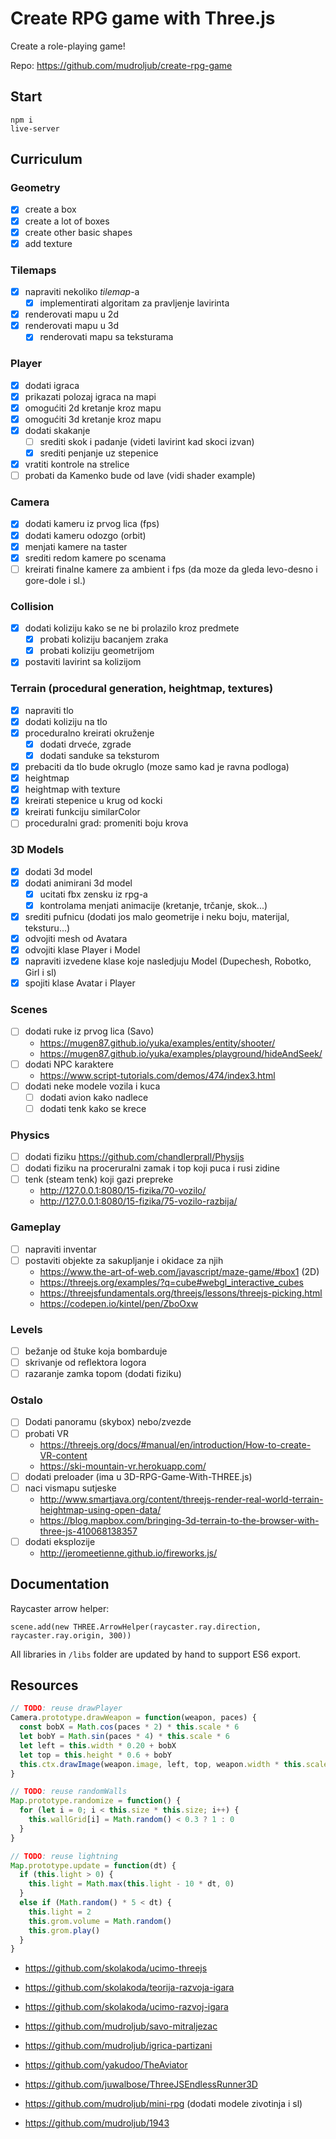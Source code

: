 # Create RPG game with Three.js

Create a role-playing game!

Repo: https://github.com/mudroljub/create-rpg-game

## Start

```
npm i
live-server
```

## Curriculum

<!-- You should know how to [create a scene](https://threejs.org/docs/index.html#manual/en/introduction/Creating-a-scene) in Three.js. We will jump over that very first lesson. -->

### Geometry

- [x] create a box
- [x] create a lot of boxes
- [x] create other basic shapes
- [x] add texture

### Tilemaps

- [x] napraviti nekoliko *tilemap*-a
  - [x] implementirati algoritam za pravljenje lavirinta
- [x] renderovati mapu u 2d
- [x] renderovati mapu u 3d
  - [x] renderovati mapu sa teksturama

### Player

- [x] dodati igraca
- [x] prikazati polozaj igraca na mapi
- [x] omogućiti 2d kretanje kroz mapu
- [x] omogućiti 3d kretanje kroz mapu
- [x] dodati skakanje
  - [ ] srediti skok i padanje (videti lavirint kad skoci izvan)
  - [x] srediti penjanje uz stepenice
- [x] vratiti kontrole na strelice
- [ ] probati da Kamenko bude od lave (vidi shader example)

### Camera

- [x] dodati kameru iz prvog lica (fps)
- [x] dodati kameru odozgo (orbit)
- [x] menjati kamere na taster
- [x] srediti redom kamere po scenama
- [ ] kreirati finalne kamere za ambient i fps (da moze da gleda levo-desno i gore-dole i sl.)

### Collision

- [x] dodati koliziju kako se ne bi prolazilo kroz predmete
  - [x] probati koliziju bacanjem zraka
  - [x] probati koliziju geometrijom
- [x] postaviti lavirint sa kolizijom

### Terrain (procedural generation, heightmap, textures)

- [x] napraviti tlo
- [x] dodati koliziju na tlo
- [x] proceduralno kreirati okruženje
  - [x] dodati drveće, zgrade
  - [x] dodati sanduke sa teksturom
- [x] prebaciti da tlo bude okruglo (moze samo kad je ravna podloga)
- [x] heightmap
- [x] heightmap with texture
- [x] kreirati stepenice u krug od kocki
- [x] kreirati funkciju similarColor
- [ ] proceduralni grad: promeniti boju krova

### 3D Models

- [x] dodati 3d model
- [x] dodati animirani 3d model
  - [x] ucitati fbx zensku iz rpg-a
  - [x] kontrolama menjati animacije (kretanje, trčanje, skok...)
- [x] srediti pufnicu (dodati jos malo geometrije i neku boju, materijal, teksturu...)
- [x] odvojiti mesh od Avatara
- [x] odvojiti klase Player i Model
- [x] napraviti izvedene klase koje nasledjuju Model (Dupechesh, Robotko, Girl i sl)
- [x] spojiti klase Avatar i Player

### Scenes

- [ ] dodati ruke iz prvog lica (Savo)
  - https://mugen87.github.io/yuka/examples/entity/shooter/
  - https://mugen87.github.io/yuka/examples/playground/hideAndSeek/
- [ ] dodati NPC karaktere
  - https://www.script-tutorials.com/demos/474/index3.html
- [ ] dodati neke modele vozila i kuca
  - [ ] dodati avion kako nadlece
  - [ ] dodati tenk kako se krece

### Physics

- [ ] dodati fiziku https://github.com/chandlerprall/Physijs
- [ ] dodati fiziku na proceruralni zamak i top koji puca i rusi zidine
- [ ] tenk (steam tenk) koji gazi prepreke
  - http://127.0.0.1:8080/15-fizika/70-vozilo/
  - http://127.0.0.1:8080/15-fizika/75-vozilo-razbija/

### Gameplay

- [ ] napraviti inventar
- [ ] postaviti objekte za sakupljanje i okidace za njih
  - https://www.the-art-of-web.com/javascript/maze-game/#box1 (2D)
  - https://threejs.org/examples/?q=cube#webgl_interactive_cubes
  - https://threejsfundamentals.org/threejs/lessons/threejs-picking.html
  - https://codepen.io/kintel/pen/ZboOxw

### Levels

- [ ] bežanje od štuke koja bombarduje
- [ ] skrivanje od reflektora logora
- [ ] razaranje zamka topom (dodati fiziku)

### Ostalo

- [ ] Dodati panoramu (skybox) nebo/zvezde
- [ ] probati VR
  - https://threejs.org/docs/#manual/en/introduction/How-to-create-VR-content
  - https://ski-mountain-vr.herokuapp.com/
- [ ] dodati preloader (ima u 3D-RPG-Game-With-THREE.js)
- [ ] naci vismapu sutjeske
  - http://www.smartjava.org/content/threejs-render-real-world-terrain-heightmap-using-open-data/
  - https://blog.mapbox.com/bringing-3d-terrain-to-the-browser-with-three-js-410068138357
- [ ] dodati eksplozije
    - http://jeromeetienne.github.io/fireworks.js/

## Documentation

Raycaster arrow helper:

```
scene.add(new THREE.ArrowHelper(raycaster.ray.direction, raycaster.ray.origin, 300))
```

All libraries in `/libs` folder are updated by hand to support ES6 export.

## Resources

```js
// TODO: reuse drawPlayer
Camera.prototype.drawWeapon = function(weapon, paces) {
  const bobX = Math.cos(paces * 2) * this.scale * 6
  let bobY = Math.sin(paces * 4) * this.scale * 6
  let left = this.width * 0.20 + bobX
  let top = this.height * 0.6 + bobY
  this.ctx.drawImage(weapon.image, left, top, weapon.width * this.scale, weapon.height * this.scale)
}

// TODO: reuse randomWalls
Map.prototype.randomize = function() {
  for (let i = 0; i < this.size * this.size; i++) {
    this.wallGrid[i] = Math.random() < 0.3 ? 1 : 0
  }
}

// TODO: reuse lightning
Map.prototype.update = function(dt) {
  if (this.light > 0) {
    this.light = Math.max(this.light - 10 * dt, 0)
  }
  else if (Math.random() * 5 < dt) {
    this.light = 2
    this.grom.volume = Math.random()
    this.grom.play()
  }
}
```

- https://github.com/skolakoda/ucimo-threejs
- https://github.com/skolakoda/teorija-razvoja-igara
- https://github.com/skolakoda/ucimo-razvoj-igara

- https://github.com/mudroljub/savo-mitraljezac
- https://github.com/mudroljub/igrica-partizani
- https://github.com/yakudoo/TheAviator
- https://github.com/juwalbose/ThreeJSEndlessRunner3D
- https://github.com/mudroljub/mini-rpg (dodati modele zivotinja i sl)
- https://github.com/mudroljub/1943
